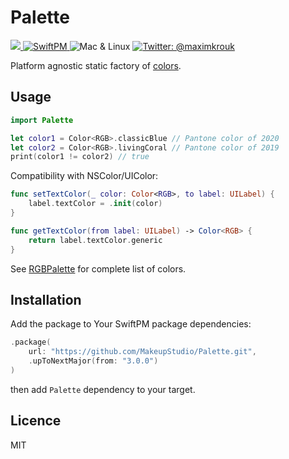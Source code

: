 # Palette

<p>    
  <a href="https://swift.org">
        <img src="https://img.shields.io/badge/Swift-5.1-red.svg?logo=swift" />
    </a>
    <a href="https://swift.org/package-manager">
        <img src="https://img.shields.io/badge/SwiftPM-Compatible-brightgreen.svg?style=flat" alt="SwiftPM" />
    </a>
    <img src="https://img.shields.io/badge/Platforms-Mac & Linux-green.svg?style=flat" alt="Mac & Linux" />
    <a href="https://twitter.com/maximkrouk">
        <img src="https://img.shields.io/badge/twitter-@maximkrouk-blue.svg?logo=twitter&style=social" alt="Twitter: @maximkrouk"/>
    </a>
</p>

Platform agnostic static factory of [colors](https://github.com/MakeupStudio/GenericColor).

## Usage

```swift
import Palette
```

```swift
let color1 = Color<RGB>.classicBlue // Pantone color of 2020
let color2 = Color<RGB>.livingCoral // Pantone color of 2019
print(color1 != color2) // true
```

Compatibility with NSColor/UIColor:

```swift
func setTextColor(_ color: Color<RGB>, to label: UILabel) {
    label.textColor = .init(color)
}

func getTextColor(from label: UILabel) -> Color<RGB> {
    return label.textColor.generic
}
```

See [RGBPalette](./Sources/Palette/RGBPalette.swift) for complete list of colors.

## Installation

Add the package to Your SwiftPM package dependencies:

```swift
.package(
    url: "https://github.com/MakeupStudio/Palette.git", 
    .upToNextMajor(from: "3.0.0")
)
```

then add `Palette` dependency to your target.

## Licence

MIT
